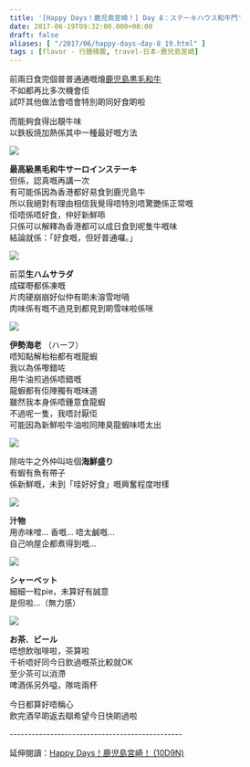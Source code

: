 ```yaml
---
title: '[Happy Days！鹿児島宮崎！] Day 8：ステーキハウス和牛門'
date: 2017-06-19T09:32:00.000+08:00
draft: false
aliases: [ "/2017/06/happy-days-day-8_19.html" ]
tags : [flavor - 行膳積腹, travel-日本-鹿兒島宮崎]
---
```


前兩日食完個普普通通嘅燴[鹿児島黒毛和牛](https://hidie.net/kojkmi6m/)  
不如都再比多次機會佢  
試吓其他做法會唔會特別啲同好食啲啦  
  
而能夠食得出靚牛味  
以鉄板焼加熱係其中一種最好嘅方法  

![](/images/kojkmi8f.jpg)

**最高級黒毛和牛サーロインステーキ**  
但係，認真嘅再講一次  
有可能係因為香港都好易食到鹿児島牛  
所以我絕對有理由相信我覺得唔特別唔驚艷係正常嘅  
佢唔係唔好食，仲好新鮮㖭  
只係可以解釋為香港都可以成日食到呢隻牛嘅味  
結論就係：「好食嘅，但好普通囉。」  

![](/images/kojkmi8f1.jpg)

前菜**生ハムサラダ**  
成碟嘢都係凍嘅  
片肉硬崩崩好似仲有啲未溶雪咁喎  
肉味係有嘅不過見到都見到啲雪味啦係咪  

![](/images/kojkmi8f2.jpg)

**伊勢海老** （ハーフ）  
唔知點解枱枱都有嘅龍蝦  
我以為係嚟錯咗  
用牛油煎過係唔錯嘅  
龍蝦都有佢陣獨有嘅味道  
雖然我本身係唔鍾意食龍蝦  
不過呢一隻，我唔討厭佢  
可能因為新鮮啦牛油啦同陣臭龍蝦味唔太出  

![](/images/kojkmi8f3.jpg)

除咗牛之外仲叫咗個**海鮮盛り**  
有蝦有魚有帶子  
係新鮮嘅，未到「哇好好食」嘅興奮程度咁樣  

![](/images/kojkmi8f4.jpg)

**汁物**  
用赤味噌... 香嘅... 唔太鹹嘅...  
自己响屋企都煮得到嘅...  

![](/images/kojkmi8f5.jpg)

**シャーベット**  
細細一粒pie，未算好有誠意  
是但啦...（無力感）  

![](/images/kojkmi8f6.jpg)

**お茶**、**ビール**  
唔想飲咖啡啦，茶算啦  
千祈唔好同今日飲過嘅茶比較就OK  
至少茶可以消滯  
啤酒係另外嗌，隊咗兩杯  
  
今日都算好唔稱心  
飲完酒早啲返去瞓希望今日快啲過啦  
  
\-----------------------------------------------  
  
延伸閱讀：[Happy Days！鹿児島宮崎！ (10D9N)](https://hidie.net/kojkmi10d9n/)
